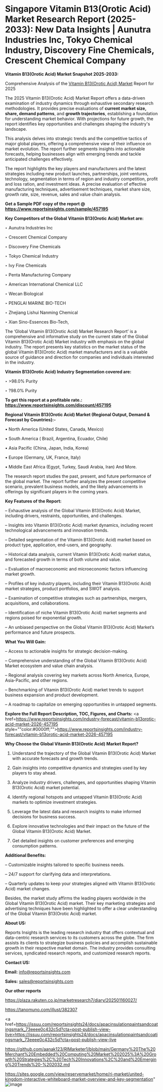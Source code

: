 # Singapore Vitamin B13(Orotic Acid) Market Research Report (2025-2033): New Data Insights | Aunutra Industries Inc, Tokyo Chemical Industry, Discovery Fine Chemicals, Crescent Chemical Company

<strong>Vitamin B13(Orotic Acid) Market Snapshot 2025-2033:</strong>

Comprehensive Analysis of the <a href=https://www.reportsinsights.com/sample/457195>Vitamin B13(Orotic Acid) Market</a> Report for 2025

The 2025 Vitamin B13(Orotic Acid) Market Report offers a data-driven examination of industry dynamics through exhaustive secondary research methodologies. It provides precise evaluations of <strong>current market size, share, demand patterns</strong>, and <strong>growth trajectories</strong>, establishing a foundation for understanding market behavior. With projections for future growth, the report identifies key opportunities and challenges shaping the industry's landscape.

This analysis delves into strategic trends and the competitive tactics of major global players, offering a comprehensive view of their influence on market evolution. The report further segments insights into actionable forecasts, helping businesses align with emerging trends and tackle anticipated challenges effectively.

The report highlights the key players and manufacturers and the latest strategies including new product launches, partnerships, joint ventures, technology, segmentation in terms of region and industry competition, profit and loss ration, and investment ideas. A precise evaluation of effective manufacturing techniques, advertisement techniques, market share size, growth rate, size, revenue, sales and value chain analysis.

<strong>Get a Sample PDF copy of the report @ <a href=https://www.reportsinsights.com/sample/457195 style=color:#0000ff;>https://www.reportsinsights.com/sample/457195</a></strong>

<strong>Key Competitors of the Global Vitamin B13(Orotic Acid) Market are:</strong>

‣ Aunutra Industries Inc

‣ Crescent Chemical Company

‣ Discovery Fine Chemicals

‣ Tokyo Chemical Industry

‣ Ivy Fine Chemicals

‣ Penta Manufacturing Company

‣ American International Chemical LLC

‣ Wecan Biological

‣ PENGLAI MARINE BIO-TECH

‣ Zhejiang Lishui Nanming Chemical

‣ Xian Sino-Essences Bio-Tech,

The ‘Global Vitamin B13(Orotic Acid) Market Research Report’ is a comprehensive and informative study on the current state of the Global Vitamin B13(Orotic Acid) Market industry with emphasis on the global industry. The report presents key statistics on the market status of the global Vitamin B13(Orotic Acid) market manufacturers and is a valuable source of guidance and direction for companies and individuals interested in the industry.

<strong>Vitamin B13(Orotic Acid) Industry Segmentation covered are:</strong>

‣ >98.0% Purity

‣ ?98.0% Purity

<strong>To get this report at a profitable rate.: <a href=https://www.reportsinsights.com/discount/457195 style=color:#0000ff;>https://www.reportsinsights.com/discount/457195</a></strong>

<strong>Regional Vitamin B13(Orotic Acid) Market (Regional Output, Demand &amp; Forecast by Countries):-</strong>

• North America (United States, Canada, Mexico)

• South America ( Brazil, Argentina, Ecuador, Chile)

• Asia Pacific (China, Japan, India, Korea)

• Europe (Germany, UK, France, Italy)

• Middle East Africa (Egypt, Turkey, Saudi Arabia, Iran) And More.

The research report studies the past, present, and future performance of the global market. The report further analyzes the present competitive scenario, prevalent business models, and the likely advancements in offerings by significant players in the coming years.

<strong>Key Features of the Report:</strong>

– Exhaustive analysis of the Global Vitamin B13(Orotic Acid) Market, including drivers, restraints, opportunities, and challenges.

– Insights into Vitamin B13(Orotic Acid) market dynamics, including recent technological advancements and innovation trends.

– Detailed segmentation of the Vitamin B13(Orotic Acid) market based on product type, application, end-users, and geography.

– Historical data analysis, current Vitamin B13(Orotic Acid) market status, and forecasted growth in terms of both volume and value.

– Evaluation of macroeconomic and microeconomic factors influencing market growth.

– Profiles of key industry players, including their Vitamin B13(Orotic Acid) market strategies, product portfolios, and SWOT analysis.

– Examination of competitive strategies such as partnerships, mergers, acquisitions, and collaborations.

– Identification of niche Vitamin B13(Orotic Acid) market segments and regions poised for exponential growth.

– An unbiased perspective on the Global Vitamin B13(Orotic Acid) Market’s performance and future prospects.

<strong>What You Will Gain:</strong>

– Access to actionable insights for strategic decision-making.

– Comprehensive understanding of the Global Vitamin B13(Orotic Acid) Market ecosystem and value chain analysis.

– Regional analysis covering key markets across North America, Europe, Asia-Pacific, and other regions.

– Benchmarking of Vitamin B13(Orotic Acid) market trends to support business expansion and product development.

– A roadmap to capitalize on emerging opportunities in untapped segments.

<strong>Explore the Full Report Description, TOC, Figures, and Charts:</strong>
<a href=https://www.reportsinsights.com/industry-forecast/vitamin-b13orotic-acid-market-2026-457195 style=""color:#0000ff;"">https://www.reportsinsights.com/industry-forecast/vitamin-b13orotic-acid-market-2026-457195</a>

<strong>Why Choose the Global Vitamin B13(Orotic Acid) Market Report?</strong>

1. Understand the trajectory of the Global Vitamin B13(Orotic Acid) Market with accurate forecasts and growth trends.

2. Gain insights into competitive dynamics and strategies used by key players to stay ahead.

3. Analyze industry drivers, challenges, and opportunities shaping Vitamin B13(Orotic Acid) market potential.

4. Identify regional hotspots and untapped Vitamin B13(Orotic Acid) markets to optimize investment strategies.

5. Leverage the latest data and research insights to make informed decisions for business success.

6. Explore innovative technologies and their impact on the future of the Global Vitamin B13(Orotic Acid) Market.

7. Get detailed insights on customer preferences and emerging consumption patterns.

<strong>Additional Benefits:</strong>

– Customizable insights tailored to specific business needs.

– 24/7 support for clarifying data and interpretations.

– Quarterly updates to keep your strategies aligned with Vitamin B13(Orotic Acid) market changes.

Besides, the market study affirms the leading players worldwide in the Global Vitamin B13(Orotic Acid) market. Their key marketing strategies and advertising techniques have been highlighted to offer a clear understanding of the Global Vitamin B13(Orotic Acid) market.

<strong><strong>About US</strong>:</strong>

Reports Insights is the leading research industry that offers contextual and data-centric research services to its customers across the globe. The firm assists its clients to strategize business policies and accomplish sustainable growth in their respective market domain. The industry provides consulting services, syndicated research reports, and customized research reports.

<strong>Contact US:</strong>

<p class=><b>Email:</b> <a href=mailto:info@reportsinsights.com>info@reportsinsights.com</a></p>
<p class=><b>Sales:</b> <a href=mailto:sales@reportsinsights.com>sales@reportsinsights.com</a></p>

<strong>Our other reports</strong>

<a href=https://plaza.rakuten.co.jp/marketresearch7/diary/202501160027/>https://plaza.rakuten.co.jp/marketresearch7/diary/202501160027/</a>

<a href=https://tanomuno.com/illust/382307>https://tanomuno.com/illust/382307</a>

<a href=https://issuu.com/reportsinsights24/docs/apacinsulationpaintsandcoatingsmark_73eeee0c432c5d?cta=post-publish-view-live>https://issuu.com/reportsinsights24/docs/apacinsulationpaintsandcoatingsmark_73eeee0c432c5d?cta=post-publish-view-live</a>

<a href=https://github.com/aanak123/RIMarketer1/blob/main/Germany%20The%20Merchant%20Embedded%20Computing%20Market%202025%3A%20Growth%20Strategies%2C%20Tech%20Innovations%2C%20and%20Emerging%20Trends%20-%202032.md>https://github.com/aanak123/RIMarketer1/blob/main/Germany%20The%20Merchant%20Embedded%20Computing%20Market%202025%3A%20Growth%20Strategies%2C%20Tech%20Innovations%2C%20and%20Emerging%20Trends%20-%202032.md</a>

<a href=https://sites.google.com/view/reservemarket/home/ri-market/united-kingdom-interactive-whiteboard-market-overview-and-key-segmentation>https://sites.google.com/view/reservemarket/home/ri-market/united-kingdom-interactive-whiteboard-market-overview-and-key-segmentation</a>"
![image](https://github.com/user-attachments/assets/fec6fc4d-436a-4244-a67d-4c827695fc4a)
